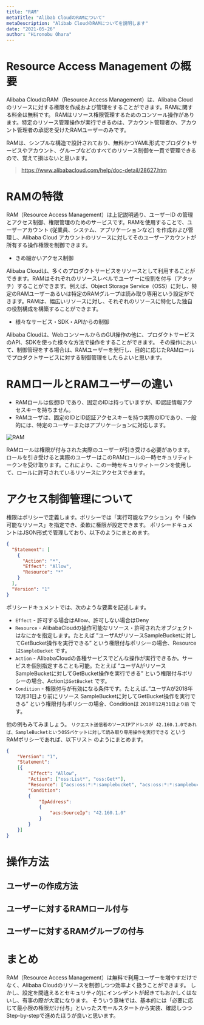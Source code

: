 ```yaml
---
title: "RAM"
metaTitle: "Alibab CloudのRAMについて"
metaDescription: "Alibab CloudのRAMについてを説明します"
date: "2021-05-26"
author: "Hironobu Ohara"
---
```



# Resource Access Management の概要

Alibaba CloudのRAM（Resource Access Management）は、Alibaba Cloudのリソースに対する権限を作成および管理をすることができます。RAMに関する料金は無料です。
RAMはリソース権限管理するためのコンソール操作があります。特定のリソース管理操作が実行できるのは、アカウント管理者か、アカウント管理者の承認を受けたRAMユーザーのみです。

RAMは、シンプルな構造で設計されており、無料かつYAML形式でプロダクトサービスやアカウント、グループなどのすべてのリソース制御を一貫で管理できるので、覚えて損はないと思います。
> https://www.alibabacloud.com/help/doc-detail/28627.htm


# RAMの特徴

RAM（Resource Access Management）は上記説明通り、ユーザーID の管理とアクセス制御、権限管理のためのサービスです。RAMを使用することで、ユーザーアカウント (従業員、システム、アプリケーションなど) を作成および管理し、Alibaba Cloud アカウントのリソースに対してそのユーザーアカウントが所有する操作権限を制御できます。

* きめ細かいアクセス制御

Alibaba Cloudは、多くのプロダクトサービスをリソースとして利用することができます。RAMはそれぞれのリソースレベルでユーザーに役割を付与（アタッチ）することができます。例えば、Object Storage Service（OSS）に対し、特定のRAMユーザーあるいは特定のRAMグループは読み取り専用という設定ができます。RAMは、幅広いリソースに対し、それぞれのリソースに特化した独自の役割構成を構築することができます。

* 様々なサービス・SDK・APIからの制御

Alibaba Cloudは、WebコンソールからのGUI操作の他に、プロダクトサービスのAPI、SDKを使った様々な方法で操作をすることができます。
その操作において、制御管理をする場合は、RAMユーザーを発行し、目的に応じたRAMロールでプロダクトサービスに対する制御管理をしたらよいと思います。


# RAMロールとRAMユーザーの違い
* RAMロールは仮想ID であり、固定のIDは持っていますが、ID認証情報アクセスキーを持ちません。
* RAMユーザは、固定のIDとID認証アクセスキーを持つ実際のIDであり、一般的には、特定のユーザーまたはアプリケーションに対応します。

![RAM](https://raw.githubusercontent.com/ohiro18/technical.site/master/content/advisory/images/4.1.PNG "RAM")

RAMロールは権限が付与された実際のユーザーが引き受ける必要があります。ロールを引き受けると実際のユーザーはこのRAMロールの一時セキュリティトークンを受け取ります。これにより、この一時セキュリティトークンを使用して、ロールに許可されているリソースにアクセスできます。


# アクセス制御管理について

権限はポリシーで定義します。ポリシーでは「実行可能なアクション」や「操作可能なリソース」を指定でき、柔軟に権限が設定できます。
ポリシードキュメントはJSON形式で管理しており、以下のようにまとめます。

```json
{
  "Statement": [
    {
      "Action": "*",
      "Effect": "Allow",
      "Resource": "*"
    }
  ],
  "Version": "1"
}
```


ポリシードキュメントでは、次のような要素を記述します。
* `Effect` - 許可する場合はAllow、許可しない場合はDeny
* `Resource` - AlibabaCloudの操作可能なリソース・許可されたオブジェクトはなにかを指定します。たとえば ”ユーザAがリソースSampleBucketに対してGetBucket操作を実行できる” という権限付与ポリシーの場合、Resourceは`SampleBucket` です。
* `Action` - AlibabaCloudの各種サービスでどんな操作が実行できるか。サービスを個別指定することも可能。たとえば ”ユーザAがリソースSampleBucketに対してGetBucket操作を実行できる” という権限付与ポリシーの場合、Actionは`GetBucket` です。
* `Condition` - 権限付与が有効になる条件です。たとえば、”ユーザAが2018年12月31日より前にリソース SampleBucketに対してGetBucket操作を実行できる” という権限付与ポリシーの場合、Conditionは `2018年12月31日より前` です。


他の例もみてみましょう。
`リクエスト送信者のソースIPアドレスが 42.160.1.0であれば、SampleBucketというOSSバケットに対して読み取り専用操作を実行できる` というRAMポリシーであれば、以下リスト のようにまとめます。

```json
{
    "Version": "1",
    "Statement":
    [{
        "Effect": "Allow",
        "Action": ["oss:List*", "oss:Get*"],
        "Resource": ["acs:oss:*:*:samplebucket", "acs:oss:*:*:samplebucket/*"],
        "Condition":
        {
            "IpAddress":
            {
                "acs:SourceIp": "42.160.1.0"
            }
        }
    }]
}
```


# 操作方法

## ユーザーの作成方法

## ユーザーに対するRAMロール付与

## ユーザーに対するRAMグループの付与


# まとめ
RAM（Resource Access Management）は無料で利用ユーザーを増やすだけでなく、Alibaba Cloudのリソースを制御しつつ効率よく扱うことができます。
しかし、設定を間違えるとセキュリティ的にインシデントが起きてもおかしくはないし、有事の際が大変になります。
そういう意味では、基本的には「必要に応じて最小限の権限だけ付与」といったスモールスタートから実装、確認しつつ Step-by-stepで進めたほうが良いと思います。


